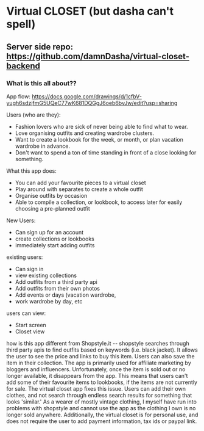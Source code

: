 # Virtual CLOSET (but dasha can't spell)

## Server side repo: https://github.com/damnDasha/virtual-closet-backend

### What is this all about??

App flow: https://docs.google.com/drawings/d/1cfbV-yugh6sdzjfmG5UQeC77wK681DQGgJ6oeb6bvJw/edit?usp=sharing

Users (who are they):

- Fashion lovers who are sick of never being able to find what to wear.
- Love organising outfits and creating wardrobe clusters.
- Want to create a lookbook for the week, or month, or plan vacation wardrobe in advance.
- Don't want to spend a ton of time standing in front of a close looking for something.

What this app does:

- You can add your favourite pieces to a virtual closet
- Play around with separates to create a whole outfit
- Organise outfits by occasion
- Able to compile a collection, or lookbook, to access later for easily choosing a pre-planned outfit

New Users:

- Can sign up for an account
- create collections or lookbooks
- immediately start adding outfits

existing users:

- Can sign in
- view existing collections
- Add outfits from a third party api
- Add outfits from their own photos
- Add events or days (vacation wardrobe,
- work wardrobe by day, etc

users can view:

- Start screen
- Closet view

how is this app different from Shopstyle.it -- shopstyle searches through third party apis to find outfits based on
keywords (i.e. black jacket). It allows the user to see the price and links to buy this item. Users can also save the item
in their collection. The app is primarily used for affiliate marketing by bloggers and influencers. Unfortunately, once
the item is sold out or no longer available, it disappears from the app. This means that users can't add some of their
favourite items to lookbooks, if the items are not currently for sale. The virtual closet app fixes this issue. Users can
add their own clothes, and not search through endless search results for something that looks 'similar.' As a wearer of
mostly vintage clothing, I myself have run into problems with shopstyle and cannot use the app as the clothing I own is no
longer sold anywhere. Additionally, the virtual closet is for personal use, and does not require the user to add payment
information, tax ids or paypal link.
